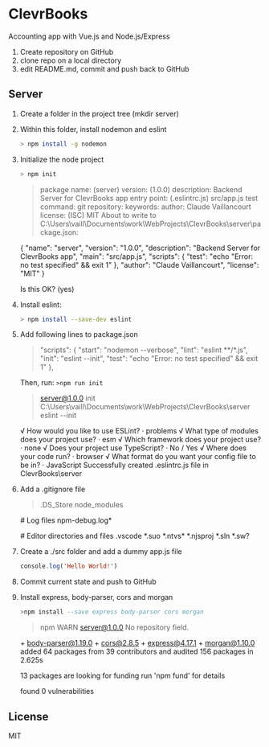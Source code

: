 # ClevrBooks
Accounting app with Vue.js and Node.js/Express

1. Create repository on GitHub
2. clone repo on a local directory
3. edit README.md, commit and push back to GitHub


## Server

1. Create a folder in the project tree (mkdir server)

2. Within this folder, install nodemon and eslint
    ```sh
    > npm install -g nodemon
    ```

3. Initialize the node project
    ```sh
    > npm init
    ```
    
    >package name: (server)
     version: (1.0.0)
     description: Backend Server for ClevrBooks app
     entry point: (.eslintrc.js) src/app.js
     test command:
     git repository:
     keywords:
     author: Claude Vaillancourt
     license: (ISC) MIT
     About to write to C:\Users\vaill\Documents\work\WebProjects\ClevrBooks\server\package.json:

     {
        "name": "server",
        "version": "1.0.0",
        "description": "Backend Server for ClevrBooks app",
        "main": "src/app.js",
        "scripts": {
            "test": "echo \"Error: no test specified\" && exit 1"
        },
        "author": "Claude Vaillancourt",
        "license": "MIT"
     }

    Is this OK? (yes)

4. Install eslint:
    ```sh
    > npm install --save-dev eslint
    ```

5. Add following lines to package.json

    >"scripts": {
        "start": "nodemon --verbose",
        "lint": "eslint **/*.js",
        "init": "eslint --init",
        "test": "echo \"Error: no test specified\" && exit 1"
    },

    Then, run:
    `>npm run init`

    > server@1.0.0 init C:\Users\vaill\Documents\work\WebProjects\ClevrBooks\server
    > eslint --init

    √ How would you like to use ESLint? · problems
    √ What type of modules does your project use? · esm
    √ Which framework does your project use? · none
    √ Does your project use TypeScript? · No / Yes
    √ Where does your code run? · browser
    √ What format do you want your config file to be in? · JavaScript
    Successfully created .eslintrc.js file in ClevrBooks\server

6. Add a .gitignore file

    >.DS_Store
    node_modules

    \# Log files
    npm-debug.log*

    \# Editor directories and files
    .vscode
    *.suo
    \*.ntvs\*
    *.njsproj
    *.sln
    *.sw?


7. Create a ./src folder and add a dummy app.js file
    ```hs
    console.log('Hello World!')
    ```

8. Commit current state and push to GitHub

9. Install express, body-parser, cors and morgan

    ```hs
    >npm install --save express body-parser cors morgan
    ```
    >npm WARN server@1.0.0 No repository field.

    \+ body-parser@1.19.0
    \+ cors@2.8.5
    \+ express@4.17.1
    \+ morgan@1.10.0
    added 64 packages from 39 contributors and audited 156 packages in 2.625s

    13 packages are looking for funding
    run 'npm fund' for details

    found 0 vulnerabilities

## License

MIT

